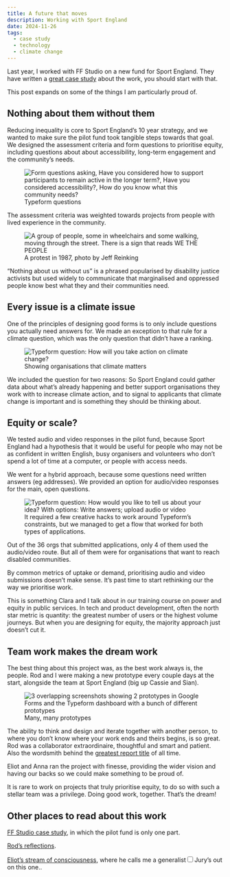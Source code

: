 ```yaml
---
title: A future that moves
description: Working with Sport England 
date: 2024-11-26
tags:
  - case study
  - technology
  - climate change 
---
```


Last year, I worked with FF Studio on a new fund for Sport England. They have written a [great case study](https://www.ff.studio/projects/sport-england) about the work, you should start with that. 

This post expands on some of the things I am particularly proud of.

## Nothing about them without them

Reducing inequality is core to Sport England’s 10 year strategy, and we wanted to make sure the pilot fund took tangible steps towards that goal. We designed the assessment criteria and form questions to prioritise equity, including questions about about accessibility, long-term engagement and the community’s needs.

<figure>
  <img src="https://d2w9rnfcy7mm78.cloudfront.net/32499823/original_f459a5ae704a2c5beca8d14c6e7e8e30.jpg?1732548214?bc=0" alt="Form questions asking, Have you considered how to support participants to remain active in the longer term?, Have you considered accessibility?, How do you know what this community needs?">
  <figcaption class="small-text">Typeform questions</figcaption>
</figure>

The assessment criteria was weighted towards projects from people with lived experience in the community.

<figure>
  <img src="https://d2w9rnfcy7mm78.cloudfront.net/32498283/original_3be435fe50dd5c4b6ad5ed927c36cdcb.jpg?1732543934?bc=0" alt="A group of people, some in wheelchairs and some walking, moving through the street. There is a sign that reads WE THE PEOPLE">
  <figcaption class="small-text">A protest in 1987, photo by Jeff Reinking</figcaption>
</figure>

“Nothing about us without us” is a phrased popularised by disability justice activists but used widely to communicate that marginalised and oppressed people know best what they and their communities need.

## Every issue is a climate issue

One of the principles of designing good forms is to only include questions you actually need answers for. We made an exception to that rule for a climate question, which was the only question that didn’t have a ranking.

<figure>
  <img src="https://d2w9rnfcy7mm78.cloudfront.net/32499153/original_0bd9acb1b789767a8e6de54219ce8d75.png?1732546565?bc=0" alt="Typeform question: How will you take action on climate change?">
  <figcaption class="small-text">Showing organisations that climate matters</figcaption>
</figure>

We included the question for two reasons: So Sport England could gather data about what’s already happening and better support organisations they work with to increase climate action, and to signal to applicants that climate change is important and is something they should be thinking about. 

## Equity or scale?

We tested audio and video responses in the pilot fund, because Sport England had a hypothesis that it would be useful for people who may not be as confident in written English, busy organisers and volunteers who don’t spend a lot of time at a computer, or people with access needs. 

We went for a hybrid approach, because some questions need written answers (eg addresses). We provided an option for audio/video responses for the main, open questions. 

<figure>
  <img src="https://d2w9rnfcy7mm78.cloudfront.net/32499152/original_8dfac69c051de4b7a2c082d0424bf82c.png?1732546563?bc=0" alt="Typeform question: How would you like to tell us about your idea? With options: Write answers; upload audio or video">
  <figcaption class="small-text">It required a few creative hacks to work around Typeform’s constraints, but we managed to get a flow that worked for both types of applications. </figcaption>
</figure>

Out of the 36 orgs that submitted applications, only 4 of them used the audio/video route. But all of them were for organisations that want to reach disabled communities. 

By common metrics of uptake or demand, prioritising audio and video submissions doesn’t make sense. It’s past time to start rethinking our the way we prioritise work.

This is something Clara and I talk about in our training course on power and equity in public services. In tech and product development, often the north star metric is quantity: the greatest number of users or the highest volume journeys. But when you are designing for equity, the majority approach just doesn’t cut it. 

## Team work makes the dream work

The best thing about this project was, as the best work always is, the people. Rod and I were making a new prototype every couple days at the start, alongside the team at Sport England (big up Cassie and Sian).

<figure>
  <img src="https://d2w9rnfcy7mm78.cloudfront.net/32499479/original_701001643816120c3963453a378e3aa8.jpg?1732547403?bc=0" alt="3 overlapping screenshots showing 2 prototypes in Google Forms and the Typeform dashboard with a bunch of different prototypes">
  <figcaption class="small-text">Many, many prototypes</figcaption>
</figure>

The ability to think and design and iterate together with another person, to where you don’t know where your work ends and theirs begins, is so great. Rod was a collaborator extraordinaire, thoughtful and smart and patient. Also the wordsmith behind the [greatest report title](https://www.holdfastprojects.com/sport-england) of all time.


Eliot and Anna ran the project with finesse, providing the wider vision and having our backs so we could make something to be proud of. 

It is rare to work on projects that truly prioritise equity, to do so with such a stellar team was a privilege. Doing good work, together. That’s the dream! 

## Other places to read about this work

[FF Studio case study](https://www.ff.studio/projects/sport-england), in which the pilot fund is only one part. 

[Rod’s reflections](https://www.holdfastprojects.com/sport-england).

[Eliot’s stream of consciousness](https://bsky.app/profile/eliotf.bsky.social/post/3l65ncojuen2m), where he calls me a generalist<label for="sn-generalist" class="margin-toggle sidenote-number"></label><input type="checkbox" id="sn-generalist" class="margin-toggle"/><span class="sidenote">Jury’s out on this one.</span>.


